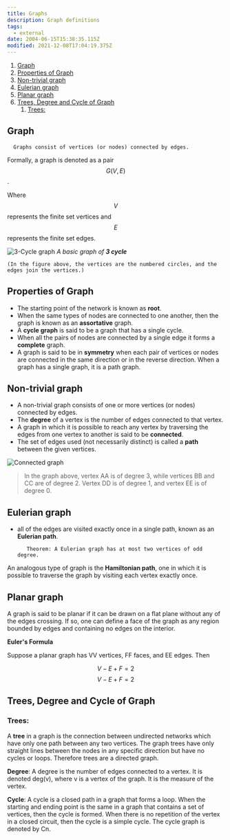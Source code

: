 ```yaml
---
title: Graphs
description: Graph definitions
tags:
  - external
date: 2004-06-15T15:38:35.115Z
modified: 2021-12-08T17:04:19.375Z
---
```


1. [Graph](#graph)
2. [Properties of Graph](#properties-of-graph)
3. [Non-trivial graph](#non-trivial-graph)
4. [Eulerian graph](#eulerian-graph)
5. [Planar graph](#planar-graph)
6. [Trees, Degree and Cycle of Graph](#trees-degree-and-cycle-of-graph)
   1. [Trees:](#trees)

## Graph

      Graphs consist of vertices (or nodes) connected by edges.

Formally, a graph is denoted as a pair $$G(V, E)$$.

Where $$V$$ represents the finite set vertices and $$E$$ represents the finite set edges.

![3-Cycle graph](/posts/img/tol/g01-3%20node%20graph.png)
_A basic graph of **3 cycle**_

    (In the figure above, the vertices are the numbered circles, and the edges join the vertices.)

## Properties of Graph

- The starting point of the network is known as **root**.
- When the same types of nodes are connected to one another, then the graph is known as an **assortative** graph.
- A **cycle graph** is said to be a graph that has a single cycle.
- When all the pairs of nodes are connected by a single edge it forms a **complete** graph.
- A graph is said to be in **symmetry** when each pair of vertices or nodes are connected in the same direction or in the reverse direction.
  When a graph has a single graph, it is a path graph.

## Non-trivial graph

- A non-trivial graph consists of one or more vertices (or nodes) connected by edges.
- The **degree** of a vertex is the number of edges connected to that vertex.
- A graph in which it is possible to reach any vertex by traversing the edges from one vertex to another is said to be **connected**.
- The set of edges used (not necessarily distinct) is called a **path** between the given vertices.

![Connected graph](/posts/img/tol/g02-connected%20graph.png)

> In the graph above, vertex AA is of degree 3, while vertices BB and CC are of degree 2. Vertex DD is of degree 1, and vertex EE is of degree 0.

## Eulerian graph

- all of the edges are visited exactly once in a single path, known as an **Eulerian path**.

         Theorem: A Eulerian graph has at most two vertices of odd degree.

An analogous type of graph is the **Hamiltonian path**, one in which it is possible to traverse the graph by visiting each vertex exactly once.

## Planar graph

A graph is said to be planar if it can be drawn on a flat plane without any of the edges crossing. If so, one can define a face of the graph as any region bounded by edges and containing no edges on the interior.

**Euler's Formula**

Suppose a planar graph has VV vertices, FF faces, and EE edges. Then

$$V − E + F = 2$$
$$V − E + F =2$$

## Trees, Degree and Cycle of Graph

### Trees:

A **tree** in a graph is the connection between undirected networks which have only one path between any two vertices. The graph trees have only straight lines between the nodes in any specific direction but have no cycles or loops. Therefore trees are a directed graph.

**Degree**: A degree is the number of edges connected to a vertex. It is denoted deg(v), where v is a vertex of the graph. It is the measure of the vertex.

**Cycle**: A cycle is a closed path in a graph that forms a loop. When the starting and ending point is the same in a graph that contains a set of vertices, then the cycle is formed. When there is no repetition of the vertex in a closed circuit, then the cycle is a simple cycle. The cycle graph is denoted by Cn.
